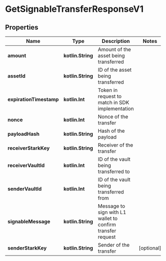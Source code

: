 
# GetSignableTransferResponseV1

## Properties
Name | Type | Description | Notes
------------ | ------------- | ------------- | -------------
**amount** | **kotlin.String** | Amount of the asset being transferred | 
**assetId** | **kotlin.String** | ID of the asset being transferred | 
**expirationTimestamp** | **kotlin.Int** | Token in request to match in SDK implementation | 
**nonce** | **kotlin.Int** | Nonce of the transfer | 
**payloadHash** | **kotlin.String** | Hash of the payload | 
**receiverStarkKey** | **kotlin.String** | Receiver of the transfer | 
**receiverVaultId** | **kotlin.Int** | ID of the vault being transferred to | 
**senderVaultId** | **kotlin.Int** | ID of the vault being transferred from | 
**signableMessage** | **kotlin.String** | Message to sign with L1 wallet to confirm transfer request | 
**senderStarkKey** | **kotlin.String** | Sender of the transfer |  [optional]



